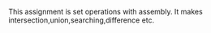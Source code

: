 This assignment is set operations with assembly.
It makes intersection,union,searching,difference etc.
